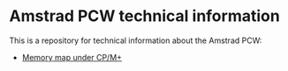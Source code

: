 Amstrad PCW technical information
=================================

This is a repository for technical information about the Amstrad PCW:

- [Memory map under CP/M+](memory-map-cpm/README.md)
